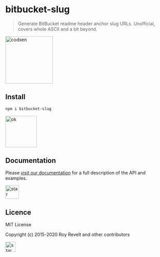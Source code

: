 # bitbucket-slug

> Generate BitBucket readme header anchor slug URLs. Unofficial, covers whole ASCII and a bit beyond.

<img src="https://codsen.com/images/png-codsen-1.png" width="148" alt="codsen" align="center">

## Install

```bash
npm i bitbucket-slug
```

<img src="https://codsen.com/images/png-codsen-ok.png" width="98" alt="ok" align="center">

## Documentation

Please [visit our documentation](https://codsen.com/os/bitbucket-slug/) for a full description of the API and examples.

<img src="https://codsen.com/images/png-codsen-star.png" width="42" alt="star" align="center">

## Licence

MIT License

Copyright (c) 2015-2020 Roy Revelt and other contributors

<img src="https://codsen.com/images/png-codsen-star-small.png" width="32" alt="star" align="center">
